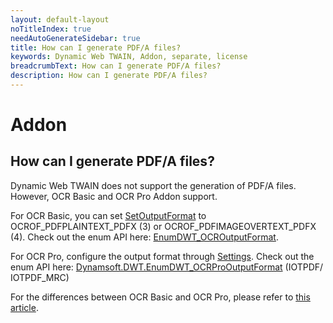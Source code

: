 ```yaml
---
layout: default-layout
noTitleIndex: true
needAutoGenerateSidebar: true
title: How can I generate PDF/A files?
keywords: Dynamic Web TWAIN, Addon, separate, license
breadcrumbText: How can I generate PDF/A files?
description: How can I generate PDF/A files?
---
```


# Addon

## How can I generate PDF/A files?

Dynamic Web TWAIN does not support the generation of PDF/A files. However, OCR Basic and OCR Pro Addon support. 

For OCR Basic, you can set <a href="https://www.dynamsoft.com/web-twain/docs/info/api/Addon_OCR.html?ver=latest#setoutputformat" target="_blank">SetOutputFormat</a> to OCROF_PDFPLAINTEXT_PDFX (3)	or OCROF_PDFIMAGEOVERTEXT_PDFX (4). Check out the enum API here: <a href="https://www.dynamsoft.com/web-twain/docs/info/api/Dynamsoft_Enum.html?ver=latest#dynamsoftdwtenumdwt_ocroutputformat" target="_blank">EnumDWT_OCROutputFormat</a>.

For OCR Pro, configure the output format through <a href="https://www.dynamsoft.com/web-twain/docs/info/api/Addon_OCRPro.html?ver=latest#settings" target="_blank">Settings</a>.
Check out the enum API here: <a href="https://www.dynamsoft.com/web-twain/docs/info/api/Dynamsoft_Enum.html?ver=latest#dynamsoftdwtenumdwt_ocrprooutputformat" target="_blank">Dynamsoft.DWT.EnumDWT_OCRProOutputFormat</a> (IOTPDF/ IOTPDF_MRC)

For the differences between OCR Basic and OCR Pro, please refer to [this article]({{site.faq}}difference-between-ocr-basic-and-pro.html).
